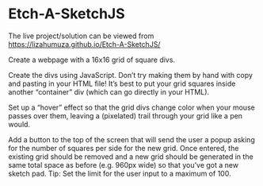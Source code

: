 # Etch-A-SketchJS

The live project/solution can be viewed from https://lizahumuza.github.io/Etch-A-SketchJS/

Create a webpage with a 16x16 grid of square divs.

Create the divs using JavaScript. Don’t try making them by hand with copy and pasting in your HTML file!
It’s best to put your grid squares inside another “container” div (which can go directly in your HTML).

Set up a “hover” effect so that the grid divs change color when your mouse passes over them, leaving a (pixelated) trail through your grid like a pen would.

Add a button to the top of the screen that will send the user a popup asking for the number of squares per side for the new grid. Once entered, the existing grid should be removed and a new grid should be generated in the same total space as before (e.g. 960px wide) so that you’ve got a new sketch pad. Tip: Set the limit for the user input to a maximum of 100. 

